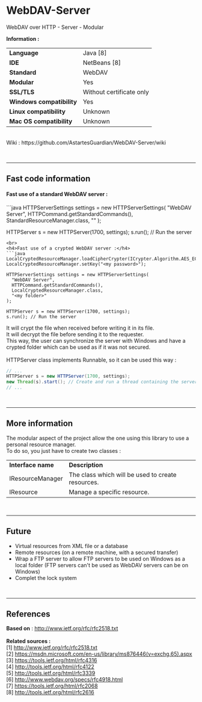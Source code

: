 # WebDAV-Server
WebDAV over HTTP - Server - Modular

<b>Information :</b>
<table>
  <tr>
    <td><b>Language</b></td>
    <td>Java [8]</td>
  </tr>
  <tr>
    <td><b>IDE</b></td>
    <td>NetBeans [8]</td>
  </tr>
  <tr>
    <td><b>Standard</b></td>
    <td>WebDAV</td>
  </tr>
  <tr>
    <td><b>Modular</b></td>
    <td>Yes</td>
  </tr>
  <tr>
    <td><b>SSL/TLS</b></td>
    <td>Without certificate only</td>
  </tr>
  <tr>
    <td><b>Windows compatibility</b></td>
    <td>Yes</td>
  </tr>
  <tr>
    <td><b>Linux compatibility</b></td>
    <td>Unknown</td>
  </tr>
  <tr>
    <td><b>Mac OS compatibility</b></td>
    <td>Unknown</td>
  </tr>
</table>
<br>
Wiki : https://github.com/AstartesGuardian/WebDAV-Server/wiki

<br><hr><h2><b>Fast code information</b></h2>

<h4>Fast use of a standard WebDAV server :</h4>
```java
HTTPServerSettings settings = new HTTPServerSettings(
  "WebDAV Server",
  HTTPCommand.getStandardCommands(),
  StandardResourceManager.class,
  "<my folder>"
);

HTTPServer s = new HTTPServer(1700, settings);
s.run(); // Run the server
```
<br>
<h4>Fast use of a crypted WebDAV server :</h4>
```java
LocalCryptedResourceManager.loadCipherCrypter(ICrypter.Algorithm.AES_ECB_PKCS5Padding);
LocalCryptedResourceManager.setKey("<my password>");

HTTPServerSettings settings = new HTTPServerSettings(
  "WebDAV Server",
  HTTPCommand.getStandardCommands(),
  LocalCryptedResourceManager.class,
  "<my folder>"
);

HTTPServer s = new HTTPServer(1700, settings);
s.run(); // Run the server
```
It will crypt the file when received before writing it in its file.<br>
It will decrypt the file before sending it to the requester.<br>
This way, the user can synchronize the server with Windows and have a crypted folder which can be used as if it was not secured.<br>
<br>
HTTPServer class implements Runnable, so it can be used this way :
```java
// ...
HTTPServer s = new HTTPServer(1700, settings);
new Thread(s).start(); // Create and run a thread containing the server
// ...
```

<br><hr><h2><b>More information</b></h2>

The modular aspect of the project allow the one using this library to use a personal resource manager.<br>
To do so, you just have to create two classes :<br>
<table>
  <tr>
    <td><b>Interface name</b></td>
    <td><b>Description</b></td>
  </tr>
  <tr>
    <td>IResourceManager</td>
    <td>The class which will be used to create resources.</td>
  </tr>
  <tr>
    <td>IResource</td>
    <td>Manage a specific resource.</td>
  </tr>
</table>

<br><hr><h2><b>Future</b></h2>

* Virtual resources from XML file or a database
* Remote resources (on a remote machine, with a secured transfer)
* Wrap a FTP server to allow FTP servers to be used on Windows as a local folder (FTP servers can't be used as WebDAV servers can be on Windows)
* Complet the lock system

<br><hr><h2><b>References</b></h2>

<b>Based on</b> : http://www.ietf.org/rfc/rfc2518.txt
<br><br>
<b>Related sources : </b><br>
[1] http://www.ietf.org/rfc/rfc2518.txt<br>
[2] https://msdn.microsoft.com/en-us/library/ms876446(v=exchg.65).aspx<br>
[3] https://tools.ietf.org/html/rfc4316<br>
[4] http://tools.ietf.org/html/rfc4122<br>
[5] http://tools.ietf.org/html/rfc3339<br>
[6] http://www.webdav.org/specs/rfc4918.html<br>
[7] https://tools.ietf.org/html/rfc2068<br>
[8] http://tools.ietf.org/html/rfc2616<br>
